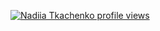 [![Nadiia Tkachenko profile views](https://u8views.com/api/v1/github/profiles/135448886/views/day-week-month-total-count.svg)](https://u8views.com/github/NadiiaUa23)
